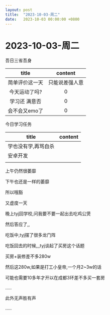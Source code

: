 ```yaml
---
layout: post
title:  "2023-10-03-周二"
date:   2023-10-03 00:00:00 +0800
---
```




# 2023-10-03-周二



 

吾日三省吾身

|     title      |    content     |
| :------------: | :------------: |
| 简单评价这一天 | 只能说差强人意 |
| 今天运动了吗?  |       0        |
| 学习还 满意否  |       0        |
| 会不会又emo了  |       0        |



今日学习任务

| title               | content |
| ------------------- | ------- |
| 学也没有学,再骂自杀 |         |
| 安卓开发            |         |
|                     |         |





上午仍然很萎靡

下午也还是一样的萎靡

所以哦豁

又虚度一天



晚上tyj回学校,问我要不要一起出去吃鸡公煲

然后答应了,,

吃饭中,tyj摆了很多龙门阵

吃饭回去的时候,,,tyj谈起了买房这个话题

买房+装修差不多280w

然后这280w,如果是打工小皇帝,一个月2~3w的话

可能也需要10多年才开以在成都3环差不多买一套房

.....

此外无声胜有声

.....



